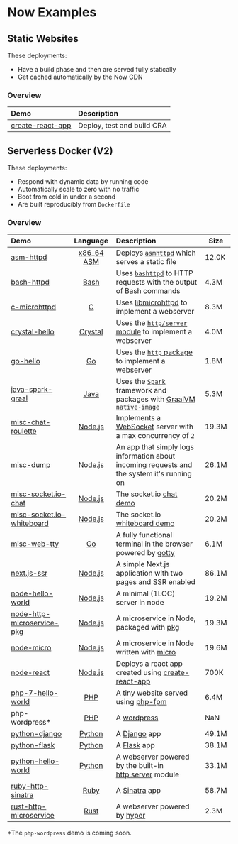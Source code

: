 # Now Examples

## Static Websites

These deployments:

- Have a build phase and then are served fully statically
- Get cached automatically by the Now CDN

### Overview

| Demo  | Description |
|:------|:------------|
| [create-react-app](https://cra.now.sh) | Deploy, test and build CRA |

## Serverless Docker (V2)

These deployments:

- Respond with dynamic data by running code
- Automatically scale to zero with no traffic
- Boot from cold in under a second
- Are built reproducibly from `Dockerfile`

### Overview

| Demo | Language | Description | Size |
|:------|:----------:|:-------------|------|
| [asm-httpd](https://asm-httpd-v2.now.sh) | [x86_64 ASM](https://en.wikipedia.org/wiki/X86_assembly_language) | Deploys [`asmhttpd`](https://github.com/jcalvinowens/asmhttpd) which serves a static file | 12.0K |
| [bash-httpd](https://bash-httpd-v2.now.sh) | [Bash](https://en.wikipedia.org/wiki/Bash_(Unix_shell))  | Uses [`bashttpd`](https://github.com/tootallnate/bashttpd) to HTTP requests with the output of Bash commands | 4.3M |
| [c-microhttpd](https://c-microhttpd-v2.now.sh) | [C](https://en.wikipedia.org/wiki/C_(programming_language)) | Uses [libmicrohttpd](https://www.gnu.org/software/libmicrohttpd/) to implement a webserver | 8.3M |
| [crystal-hello](https://crystal-hello-v2.now.sh) | [Crystal](https://en.wikipedia.org/wiki/Crystal_(programming_language)) | Uses the [`http/server` module](https://crystal-lang.org/api/0.25.1/HTTP/Server.html) to implement a webserver | 4.0M |
| [go-hello](https://go-hello-v2.now.sh) | [Go](https://en.wikipedia.org/wiki/Go_(programming_language)) | Uses the [`http` package](https://golang.org/pkg/net/http/) to implement a webserver | 1.8M |
| [java-spark-graal](https://java-spark-graal-v2.now.sh) | [Java](https://en.wikipedia.org/wiki/Java_(programming_language)) | Uses the [`Spark`](http://sparkjava.com/) framework and packages with [GraalVM `native-image`](http://www.graalvm.org/) | 5.3M |
| [misc-chat-roulette](https://misc-chat-roulette-v2.now.sh) | [Node.js](https://en.wikipedia.org/wiki/Node.js) | Implements a [WebSocket](https://en.wikipedia.org/wiki/WebSocket) server with a max concurrency of `2` | 19.3M |
| [misc-dump](https://misc-dump-v2.now.sh) | [Node.js](https://en.wikipedia.org/wiki/Node.js) | An app that simply logs information about incoming requests and the system it's running on | 26.1M |
| [misc-socket.io-chat](https://misc-socketio-chat-v2.now.sh) | [Node.js](https://en.wikipedia.org/wiki/Node.js) | The socket.io [chat demo](https://socket.io/demos/chat/) | 20.2M |
| [misc-socket.io-whiteboard](https://misc-socketio-whiteboard-v2.now.sh) | [Node.js](https://en.wikipedia.org/wiki/Node.js) | The socket.io [whiteboard demo](https://socket.io/demos/whiteboard/) | 20.2M |
| [misc-web-tty](https://misc-web-tty-v2.now.sh) | [Go](https://en.wikipedia.org/wiki/Go_(programming_language)) | A fully functional terminal in the browser powered by [gotty](https://github.com/yudai/gotty) | 6.1M |
| [next.js-ssr](nextjs-ssr.now.sh) | [Node.js](https://en.wikipedia.org/wiki/Node.js) | A simple Next.js application with two pages and SSR enabled | 86.1M | 
| [node-hello-world](https://node-hello-world-v2.now.sh) | [Node.js](https://en.wikipedia.org/wiki/Node.js) | A minimal (1LOC) server in node | 19.2M |
| [node-http-microservice-pkg](https://node-http-microservice-pkg-v2.now.sh) | [Node.js](https://en.wikipedia.org/wiki/Node.js) | A microservice in Node, packaged with [pkg](https://github.com/zeit/pkg) | 19.3M |
| [node-micro](https://node-micro-v2.now.sh) | [Node.js](https://en.wikipedia.org/wiki/Node.js) | A microservice in Node written with [micro](https://github.com/zeit/micro) | 19.6M |
| [node-react](https://node-react-v2.now.sh) | [Node.js](https://en.wikipedia.org/wiki/Node.js) | Deploys a react app created using [create-react-app](https://github.com/facebook/create-react-app) | 700K |
| [php-7-hello-world](https://php-7-hello-world-v2.now.sh) | [PHP](https://en.wikipedia.org/wiki/PHP) | A tiny website served using [php-fpm](https://php-fpm.org/) | 6.4M |
| php-wordpress\* | [PHP](https://en.wikipedia.org/wiki/PHP) | A [wordpress](https://wordpress.org/) | NaN |
| [python-django](https://python-django-v2.now.sh) | [Python](https://en.wikipedia.org/wiki/Python_(programming_language)) | A [Django](https://www.djangoproject.com/) app | 49.1M |
| [python-flask](https://python-flask-v2.now.sh) | [Python](https://en.wikipedia.org/wiki/Python_(programming_language)) | A [Flask](http://flask.pocoo.org/) app | 38.1M |
| [python-hello-world](https://python-hello-world-v2.now.sh) | [Python](https://en.wikipedia.org/wiki/Python_(programming_language)) | A webserver powered by the built-in [http.server](https://docs.python.org/3/library/http.server.html) module | 33.1M |
| [ruby-http-sinatra](https://ruby-http-sinatra-v2.now.sh) | [Ruby](https://en.wikipedia.org/wiki/Ruby_(programming_language)) | A [Sinatra](http://sinatrarb.com/) app | 58.7M |
| [rust-http-microservice](https://rust-http-microservice-v2.now.sh) | [Rust](https://en.wikipedia.org/wiki/Rust_(programming_language)) | A webserver powered by [hyper](https://hyper.rs/) | 2.3M |

\*The `php-wordpress` demo is coming soon.
